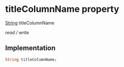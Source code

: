 


# titleColumnName property






[String](https://api.flutter.dev/flutter/dart-core/String-class.html) titleColumnName
  
_read / write_






## Implementation

```dart
String titleColumnName;


```







